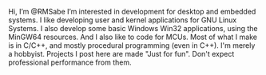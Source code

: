 Hi, I’m @RMSabe
I’m interested in development for desktop and embedded systems. I like developing user and kernel applications for GNU Linux Systems.
I also develop some basic Windows Win32 applications, using the MinGW64 resources.
And I also like to code for MCUs.
Most of what I make is in C/C++, and mostly procedural programming (even in C++).
I'm merely a hobbyist. Projects I post here are made "Just for fun". Don't expect professional performance from them.
